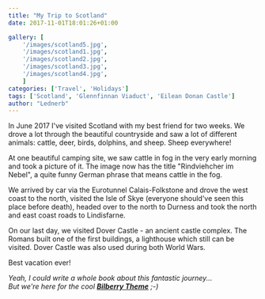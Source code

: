 ```yaml
---
title: "My Trip to Scotland"
date: 2017-11-01T18:01:26+01:00

gallery: [
    '/images/scotland5.jpg',
    '/images/scotland1.jpg',
    '/images/scotland2.jpg',
    '/images/scotland3.jpg',
    '/images/scotland4.jpg',
    ]
categories: ['Travel', 'Holidays']
tags: ['Scotland', 'Glennfinnan Viaduct', 'Eilean Donan Castle']
author: "Lednerb"
---
```

In June 2017 I've visited Scotland with my best friend for two weeks.
We drove a lot through the beautiful countryside and saw a lot of different animals: cattle, deer, birds, dolphins, and sheep. Sheep everywhere!

At one beautiful camping site, we saw cattle in fog in the very early morning and took a picture of it. The image now has the title "Rindviehcher im Nebel", a quite funny German phrase that means cattle in the fog.

We arrived by car via the Eurotunnel Calais-Folkstone and drove the west coast to the north, visited the Isle of Skye (everyone should've seen this place before death), headed over to the north to Durness and took the north and east coast roads to Lindisfarne.

On our last day, we visited Dover Castle - an ancient castle complex. The Romans built one of the first buildings, a lighthouse which still can be visited. Dover Castle was also used during both World Wars.

Best vacation ever!

*Yeah, I could write a whole book about this fantastic journey... <br>
But we're here for the cool [__Bilberry Theme__](https://github.com/Lednerb/bilberry-hugo-theme) ;-)*
